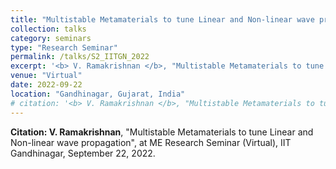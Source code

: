 ```yaml
---
title: "Multistable Metamaterials to tune Linear and Non-linear wave propagation"
collection: talks
category: seminars
type: "Research Seminar"
permalink: /talks/S2_IITGN_2022
excerpt: '<b> V. Ramakrishnan </b>, "Multistable Metamaterials to tune Linear and Non-linear wave propagation", at IITGN Mechanical Engineering Research Seminar (Virtual).'
venue: "Virtual"
date: 2022-09-22
location: "Gandhinagar, Gujarat, India"
# citation: '<b> V. Ramakrishnan </b>, "Multistable Metamaterials to tune Linear and Non-linear wave propagation", at ME Research Seminar (Virtual), IIT Gandhinagar, September 22, 2022.'
---
```


**Citation: V. Ramakrishnan**, "Multistable Metamaterials to tune Linear and Non-linear wave propagation", at ME Research Seminar (Virtual), IIT Gandhinagar, September 22, 2022.